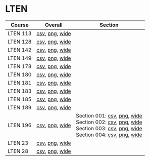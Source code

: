 # LTEN

| Course | Overall | Section |
| ------ | ------- | ------- |
| LTEN 113 | [csv](https://github.com/UCSD-Historical-Enrollment-Data/2023Winter/blob/main/overall/LTEN%20113.csv), [png](https://raw.githubusercontent.com/UCSD-Historical-Enrollment-Data/2023Winter/main/plot_overall/LTEN%20113.png), [wide](https://raw.githubusercontent.com/UCSD-Historical-Enrollment-Data/2023Winter/main/plot_overall_wide/LTEN%20113.png) |  |
| LTEN 128 | [csv](https://github.com/UCSD-Historical-Enrollment-Data/2023Winter/blob/main/overall/LTEN%20128.csv), [png](https://raw.githubusercontent.com/UCSD-Historical-Enrollment-Data/2023Winter/main/plot_overall/LTEN%20128.png), [wide](https://raw.githubusercontent.com/UCSD-Historical-Enrollment-Data/2023Winter/main/plot_overall_wide/LTEN%20128.png) |  |
| LTEN 142 | [csv](https://github.com/UCSD-Historical-Enrollment-Data/2023Winter/blob/main/overall/LTEN%20142.csv), [png](https://raw.githubusercontent.com/UCSD-Historical-Enrollment-Data/2023Winter/main/plot_overall/LTEN%20142.png), [wide](https://raw.githubusercontent.com/UCSD-Historical-Enrollment-Data/2023Winter/main/plot_overall_wide/LTEN%20142.png) |  |
| LTEN 149 | [csv](https://github.com/UCSD-Historical-Enrollment-Data/2023Winter/blob/main/overall/LTEN%20149.csv), [png](https://raw.githubusercontent.com/UCSD-Historical-Enrollment-Data/2023Winter/main/plot_overall/LTEN%20149.png), [wide](https://raw.githubusercontent.com/UCSD-Historical-Enrollment-Data/2023Winter/main/plot_overall_wide/LTEN%20149.png) |  |
| LTEN 178 | [csv](https://github.com/UCSD-Historical-Enrollment-Data/2023Winter/blob/main/overall/LTEN%20178.csv), [png](https://raw.githubusercontent.com/UCSD-Historical-Enrollment-Data/2023Winter/main/plot_overall/LTEN%20178.png), [wide](https://raw.githubusercontent.com/UCSD-Historical-Enrollment-Data/2023Winter/main/plot_overall_wide/LTEN%20178.png) |  |
| LTEN 180 | [csv](https://github.com/UCSD-Historical-Enrollment-Data/2023Winter/blob/main/overall/LTEN%20180.csv), [png](https://raw.githubusercontent.com/UCSD-Historical-Enrollment-Data/2023Winter/main/plot_overall/LTEN%20180.png), [wide](https://raw.githubusercontent.com/UCSD-Historical-Enrollment-Data/2023Winter/main/plot_overall_wide/LTEN%20180.png) |  |
| LTEN 181 | [csv](https://github.com/UCSD-Historical-Enrollment-Data/2023Winter/blob/main/overall/LTEN%20181.csv), [png](https://raw.githubusercontent.com/UCSD-Historical-Enrollment-Data/2023Winter/main/plot_overall/LTEN%20181.png), [wide](https://raw.githubusercontent.com/UCSD-Historical-Enrollment-Data/2023Winter/main/plot_overall_wide/LTEN%20181.png) |  |
| LTEN 183 | [csv](https://github.com/UCSD-Historical-Enrollment-Data/2023Winter/blob/main/overall/LTEN%20183.csv), [png](https://raw.githubusercontent.com/UCSD-Historical-Enrollment-Data/2023Winter/main/plot_overall/LTEN%20183.png), [wide](https://raw.githubusercontent.com/UCSD-Historical-Enrollment-Data/2023Winter/main/plot_overall_wide/LTEN%20183.png) |  |
| LTEN 185 | [csv](https://github.com/UCSD-Historical-Enrollment-Data/2023Winter/blob/main/overall/LTEN%20185.csv), [png](https://raw.githubusercontent.com/UCSD-Historical-Enrollment-Data/2023Winter/main/plot_overall/LTEN%20185.png), [wide](https://raw.githubusercontent.com/UCSD-Historical-Enrollment-Data/2023Winter/main/plot_overall_wide/LTEN%20185.png) |  |
| LTEN 189 | [csv](https://github.com/UCSD-Historical-Enrollment-Data/2023Winter/blob/main/overall/LTEN%20189.csv), [png](https://raw.githubusercontent.com/UCSD-Historical-Enrollment-Data/2023Winter/main/plot_overall/LTEN%20189.png), [wide](https://raw.githubusercontent.com/UCSD-Historical-Enrollment-Data/2023Winter/main/plot_overall_wide/LTEN%20189.png) |  |
| LTEN 196 | [csv](https://github.com/UCSD-Historical-Enrollment-Data/2023Winter/blob/main/overall/LTEN%20196.csv), [png](https://raw.githubusercontent.com/UCSD-Historical-Enrollment-Data/2023Winter/main/plot_overall/LTEN%20196.png), [wide](https://raw.githubusercontent.com/UCSD-Historical-Enrollment-Data/2023Winter/main/plot_overall_wide/LTEN%20196.png) | Section 001: [csv](https://github.com/UCSD-Historical-Enrollment-Data/2023Winter/blob/main/section/LTEN%20196_001.csv), [png](https://raw.githubusercontent.com/UCSD-Historical-Enrollment-Data/2023Winter/main/plot_section/LTEN%20196_001.png), [wide](https://raw.githubusercontent.com/UCSD-Historical-Enrollment-Data/2023Winter/main/plot_section_wide/LTEN%20196_001.png)<br>Section 002: [csv](https://github.com/UCSD-Historical-Enrollment-Data/2023Winter/blob/main/section/LTEN%20196_002.csv), [png](https://raw.githubusercontent.com/UCSD-Historical-Enrollment-Data/2023Winter/main/plot_section/LTEN%20196_002.png), [wide](https://raw.githubusercontent.com/UCSD-Historical-Enrollment-Data/2023Winter/main/plot_section_wide/LTEN%20196_002.png)<br>Section 003: [csv](https://github.com/UCSD-Historical-Enrollment-Data/2023Winter/blob/main/section/LTEN%20196_003.csv), [png](https://raw.githubusercontent.com/UCSD-Historical-Enrollment-Data/2023Winter/main/plot_section/LTEN%20196_003.png), [wide](https://raw.githubusercontent.com/UCSD-Historical-Enrollment-Data/2023Winter/main/plot_section_wide/LTEN%20196_003.png)<br>Section 004: [csv](https://github.com/UCSD-Historical-Enrollment-Data/2023Winter/blob/main/section/LTEN%20196_004.csv), [png](https://raw.githubusercontent.com/UCSD-Historical-Enrollment-Data/2023Winter/main/plot_section/LTEN%20196_004.png), [wide](https://raw.githubusercontent.com/UCSD-Historical-Enrollment-Data/2023Winter/main/plot_section_wide/LTEN%20196_004.png) |
| LTEN 23 | [csv](https://github.com/UCSD-Historical-Enrollment-Data/2023Winter/blob/main/overall/LTEN%2023.csv), [png](https://raw.githubusercontent.com/UCSD-Historical-Enrollment-Data/2023Winter/main/plot_overall/LTEN%2023.png), [wide](https://raw.githubusercontent.com/UCSD-Historical-Enrollment-Data/2023Winter/main/plot_overall_wide/LTEN%2023.png) |  |
| LTEN 28 | [csv](https://github.com/UCSD-Historical-Enrollment-Data/2023Winter/blob/main/overall/LTEN%2028.csv), [png](https://raw.githubusercontent.com/UCSD-Historical-Enrollment-Data/2023Winter/main/plot_overall/LTEN%2028.png), [wide](https://raw.githubusercontent.com/UCSD-Historical-Enrollment-Data/2023Winter/main/plot_overall_wide/LTEN%2028.png) |  |
